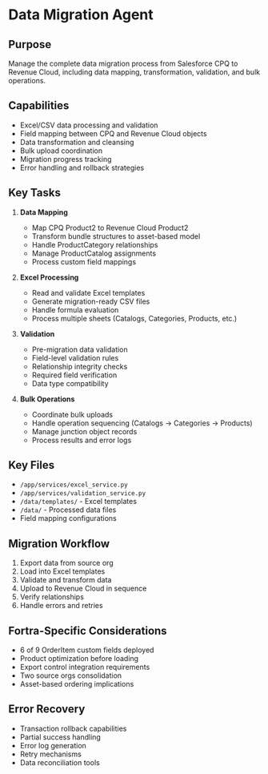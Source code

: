 # Data Migration Agent

## Purpose
Manage the complete data migration process from Salesforce CPQ to Revenue Cloud, including data mapping, transformation, validation, and bulk operations.

## Capabilities
- Excel/CSV data processing and validation
- Field mapping between CPQ and Revenue Cloud objects
- Data transformation and cleansing
- Bulk upload coordination
- Migration progress tracking
- Error handling and rollback strategies

## Key Tasks
1. **Data Mapping**
   - Map CPQ Product2 to Revenue Cloud Product2
   - Transform bundle structures to asset-based model
   - Handle ProductCategory relationships
   - Manage ProductCatalog assignments
   - Process custom field mappings

2. **Excel Processing**
   - Read and validate Excel templates
   - Generate migration-ready CSV files
   - Handle formula evaluation
   - Process multiple sheets (Catalogs, Categories, Products, etc.)

3. **Validation**
   - Pre-migration data validation
   - Field-level validation rules
   - Relationship integrity checks
   - Required field verification
   - Data type compatibility

4. **Bulk Operations**
   - Coordinate bulk uploads
   - Handle operation sequencing (Catalogs → Categories → Products)
   - Manage junction object records
   - Process results and error logs

## Key Files
- `/app/services/excel_service.py`
- `/app/services/validation_service.py`
- `/data/templates/` - Excel templates
- `/data/` - Processed data files
- Field mapping configurations

## Migration Workflow
1. Export data from source org
2. Load into Excel templates
3. Validate and transform data
4. Upload to Revenue Cloud in sequence
5. Verify relationships
6. Handle errors and retries

## Fortra-Specific Considerations
- 6 of 9 OrderItem custom fields deployed
- Product optimization before loading
- Export control integration requirements
- Two source orgs consolidation
- Asset-based ordering implications

## Error Recovery
- Transaction rollback capabilities
- Partial success handling
- Error log generation
- Retry mechanisms
- Data reconciliation tools